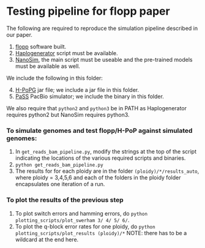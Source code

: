 
# Testing pipeline for flopp paper

The following are required to reproduce the simulation pipeline described in our paper. 

1. [flopp](https://github.com/bluenote-1577/flopp) software built.
2. [Haplogenerator](https://github.com/EhsanMotazedi/Haplosim) script must be available. 
3. [NanoSim](https://github.com/bcgsc/NanoSim), the main script must be useable and the pre-trained models must be available as well.

We include the following in this folder:

4. [H-PoPG](https://github.com/MinzhuXie/H-PoPG) jar file; we include a jar file in this folder. 
5. [PaSS](http://cgm.sjtu.edu.cn/PaSS/) PacBio simulator; we include the binary in this folder. 

We also require that ``python2`` and ``python3`` be in PATH as Haplogenerator requires python2 but NanoSim requires python3. 

### To simulate genomes and test flopp/H-PoP against simulated genomes:
1. In ``get_reads_bam_pipeline.py``, modify the strings at the top of the script indicating the locations of the various required scripts and binaries. 
2. ``python get_reads_bam_pipeline.py``
3. The results for for each ploidy are in the folder ``(ploidy)/*/results_auto``, where ploidy = 3,4,5,6 and each of the folders in the ploidy folder encapsulates one iteration of a run.

### To plot the results of the previous step
1. To plot switch errors and hamming errors, do ``python plotting_scripts/plot_swerham 3/ 4/ 5/ 6/``. 
2. To plot the q-block error rates for one ploidy, do ``python plotting_scripts/plot_results (ploidy)/*`` NOTE: there has to be a wildcard at the end here.
